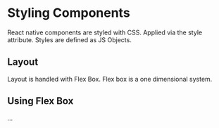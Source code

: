 # Styling Components

React native components are styled with CSS. 
Applied via the style attribute. Styles are 
defined as JS Objects. 

## Layout

Layout is handled with Flex Box. Flex box
is a one dimensional system. 

## Using Flex Box

...

